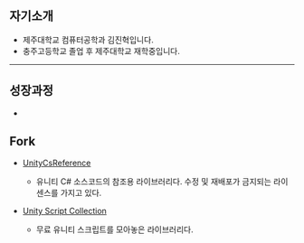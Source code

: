 
## 자기소개
* 제주대학교 컴퓨터공학과 김진혁입니다.
* 충주고등학교 졸업 후 제주대학교 재학중입니다.
----
## 성장과정
*


## Fork
* [UnityCsReference](https://github.com/5681jin/UnityCsReference)
  - 유니티 C# 소스코드의 참조용 라이브러리다. 수정 및 재배포가 금지되는 라이센스를 가지고 있다.
  
* [Unity Script Collection](https://github.com/5681jin/Unity-Script-Collection)
  - 무료 유니티 스크립트를 모아놓은 라이브러리다.
